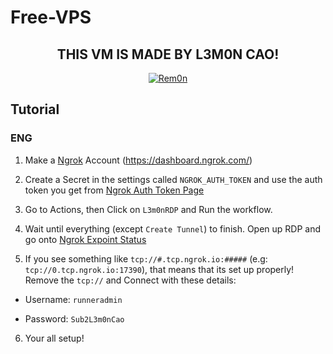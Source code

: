 # Free-VPS
<h2 align="center">
THIS VM IS MADE BY L3M0N CAO!
</h2>
<p align="center">
<a href="https://github.com/Rem0n"><img title="Rem0n" src="https://img.shields.io/badge/Github-Rem0n-yellow"></a>
</p>

## Tutorial

### ENG

1. Make a [Ngrok](https://dashboard.ngrok.com/) Account (https://dashboard.ngrok.com/)

2. Create a Secret in the settings called `NGROK_AUTH_TOKEN` and use the auth token you get from [Ngrok Auth Token Page](https://dashboard.ngrok.com/get-started/your-authtoken) 

3. Go to Actions, then Click on `L3m0nRDP` and Run the workflow.

4. Wait until everything (except `Create Tunnel`) to finish. Open up RDP and go onto [Ngrok Expoint Status](https://dashboard.ngrok.com/endpoints/status)

5. If you see something like `tcp://#.tcp.ngrok.io:#####` (e.g: `tcp://0.tcp.ngrok.io:17390`), that means that its set up properly! Remove the `tcp://` and Connect with these details:

- Username: `runneradmin` 

- Password: `Sub2L3m0nCao`

6. Your all setup!
